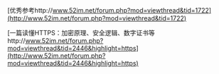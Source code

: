 [优秀参考http://www.52im.net/forum.php?mod=viewthread&tid=1722](http://www.52im.net/forum.php?mod=viewthread&tid=1722)

[一篇读懂HTTPS：加密原理、安全逻辑、数字证书等http://www.52im.net/forum.php?mod=viewthread&tid=2446&highlight=https](http://www.52im.net/forum.php?mod=viewthread&tid=2446&highlight=https)
#### 